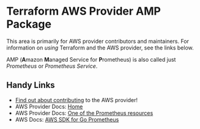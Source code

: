 # Terraform AWS Provider AMP Package

This area is primarily for AWS provider contributors and maintainers. For information on _using_ Terraform and the AWS provider, see the links below.

AMP (**A**mazon **M**anaged Service for **P**rometheus) is also called just _Prometheus_ or _Prometheus Service_.


## Handy Links

* [Find out about contributing](https://hashicorp.github.io/terraform-provider-aws/#contribute) to the AWS provider!
* AWS Provider Docs: [Home](https://registry.terraform.io/providers/hashicorp/aws/latest/docs)
* AWS Provider Docs: [One of the Prometheus resources](https://registry.terraform.io/providers/hashicorp/aws/latest/docs/resources/prometheus_workspace)
* AWS Docs: [AWS SDK for Go Prometheus](https://docs.aws.amazon.com/sdk-for-go/api/service/prometheusservice/)
